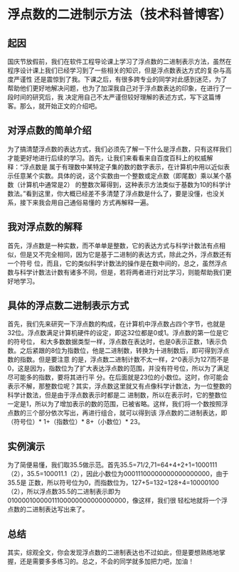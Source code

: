 # 浮点数的二进制示方法（技术科普博客）
## 起因
国庆节放假前，我们在软件工程导论课上学习了浮点数的二进制表示方法，虽然在程序设计课上我们已经学习到了一些相关的知识，但是浮点数表达方式的复杂与高度严谨性
还是震惊到了我。下课之后，有很多跨专业的同学对此感到迷茫，为了帮助他们更好地解决问题，也为了加深我自己对于浮点数表达的印象，在进行了一段时间的研究后，我
决定用自己不太严谨但较好理解的表述方式，写下这篇博客。那么，就开始正文的介绍吧。
## 对浮点数的简单介绍
为了搞清楚浮点数的表达方式，我们必须先了解一下什么是浮点数，只有这样我们才能更好地进行后续的学习。首先，让我们来看看来自百度百科上的权威解释：“浮点数是
属于有理数中某特定子集的数的数字表示，在计算机中用以近似表示任意某个实数。具体的说，这个实数由一个整数或定点数（即尾数）乘以某个基数（计算机中通常是2）
的整数次幂得到，这种表示方法类似于基数为10的科学计数法。”看到这里，你大概已经差不多清楚了浮点数是什么了，要是没懂，也没关系，接下来我会用自己通俗易懂的
方式再解释一遍。
## 我对浮点数的解释
首先，浮点数是一种实数，而不单单是整数，它的表达方式与科学计数法有点相似，但是又不完全相同，因为它是基于二进制的表达方式，除此之外，浮点数还有一个符号
位，而且，它的类似科学计数法的操作是在数中间的，总之，虽然浮点数与科学计数法计数有诸多不同，但是，若将两者进行对比学习，则能帮助我们更好地学习。
## 具体的浮点数二进制表示方式
首先，我们先来研究一下浮点数的构成，在计算机中浮点数占四个字节，也就是32位。浮点数满足计算机硬件的设定，即这32位都是0或1。浮点数的第一位是它的符号位，
和大多数数据类型一样，浮点数在表达时，也是0表示正数，1表示负数。之后紧跟的8位为指数位，他是二进制数，转换为十进制数后，即可得到浮点数的指数。但是要注意
的是，浮点数二进制计数不太一样，2^0表示为127而不是0，这是因为，指数位为了扩大表达浮点数的范围，并没有符号位，所以为了满足尽可能多的指数，要将其进行平
分。在后面就是23位的小数位。这时，你可能会表示不解，那整数位呢？其实，浮点数这里就又有点像科学计数法，为一位整数的科学计数法，但是由于浮点数表示时都是二
进制数，所以在表示时，它的整数位一定是1，所以为了增加表示的数的范围，已被省略。这样，我们将一个数按照浮点数的三个部分依次写出，再进行组合，就可以得到该
浮点数的二进制表达，即（符号位）* 1+（指数位）* 8+（小数位）* 23。
## 实例演示
为了简便易懂，我们取35.5做示范。首先35.5=71/2,71=64+4+2+1=1000111（2），35.5=100011.1（2），因此小数位为00011100000000000000000，由于35.5是
正数，所以符号位为0，而指数位为，127+5=132=128+4=10000100（2），所以浮点数35.5的二进制表示即为01000010000011100000000000000000，像这样，我们很
轻松地就将一个浮点数的二进制表达写出来了。
## 总结
其实，综观全文，你会发现浮点数的二进制表达也不过如此，但是要想熟练地掌握，还是需要多多练习的。总之，不会的同学就多加把力吧，加油！
